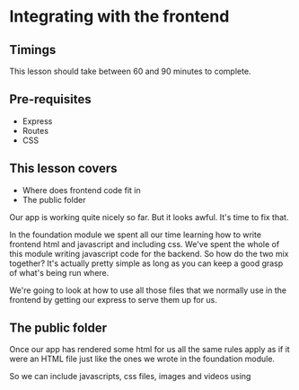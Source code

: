 # Integrating with the frontend

## Timings

This lesson should take between 60 and 90 minutes to complete.

## Pre-requisites
* Express
* Routes
* CSS

## This lesson covers

* Where does frontend code fit in
* The public folder

Our app is working quite nicely so far. But it looks awful. It's time to fix that.

In the foundation module we spent all our time learning how to write frontend html and javascript and including css. We've spent the whole of this module writing javascript code for the backend. So how do the two mix together? It's actually pretty simple as long as you can keep a good grasp of what's being run where.

We're going to look at how to use all those files that we normally use in the frontend by getting our express to serve them up for us.

## The public folder

Once our app has rendered some html for us all the same rules apply as if it were an HTML file just like the ones we wrote in the foundation module. 

So we can include javascripts, css files, images and videos using <script> tags, <link> tags etc. But we need to know where these files are. Express is in control of which routes give us something back now. And so far it only responds to the seven RESTful routes we told it to respond to.

We need to tell express to send back files when we ask for them too. To do this we're going to create a folder called public and fill it with all the static files we want to be available. This will in many ways act as the "frontend" of our app and contain all our javascript,css and images etc.

> NOTE: The starter code already has a folder called called public and public/images. We did it for you so we could give you the images we're going to use later. 

Create two more directories in the public folder:

```bash
mkdir public/js
mkdir public/css
```

The next step is to tell express that the first thing it should do when it receives any request is to check if it's for a file in our public directory. 

This is done with some middleware that comes built in to Express ( so we don't need to install this one ). Add the following line to the top of your app.js under the mongoose.connect line:

```javascript
// open up public as a static folder
app.use(express.static("public"));
```

Let's add some css to our app. Create a global css file in the css folder:

```bash
touch public/css/global.css
```
### Background image

Let's add a nice background image to our app. In global.css add the following:

```css
body {

  background-image:url('../images/fabric.png');

}
```

The fabric.png file is already in the images folder for you. 

> DISCUSSION ( 5 Mins) :How would we normally include this css file? It would normally go in the head of our html. Where is our head now? 

It's in the layout.ejs file. So that's where we'll include our CSS!

Open layout.ejs in the views directory and add the link:

```html
<head>
  <title><%= title %></title>
  <link rel="stylesheet" href="/css/global.css" />
</head>
```
Notice that we don't use put "public" in the href here. That's because express is serving up everything inside the public folder as if it were at the root of the site.

### Google fonts

Times New Roman is a truely awful font. Let's add in a google font. Google fonts are just css files that we link to on the google site. So just like our global.css we're going to pull in our google font in the layout.ejs:

```html
...
	<link href="https://fonts.googleapis.com/css?family=Oswald" rel="stylesheet">
</head>	
```

> NOTE : If you don't like this font feel free to look up another one on the google fonts website. Just no fonts that look like handwriting. They're not big and they're not clever.

Now let's make it the default font in our global.css:

```css
body {

  background-image:url('../images/fabric.png');
  font-family: 'Oswald', sans-serif;
	
}
```

### Styling

And finally we'll add a touch of padding and some link styling:

```css
body {

  background-image:url('../images/fabric.png');
  font-family: 'Oswald', sans-serif;
  padding:150px;
  
}

a {

  color: #91972A;

}
```

It's starting to look a bit more like an app now.

## Integrating bower

In the foundations model we were using jQuery to write our frontend code and we started using bower to install it. So let's go all in and use bower and npm together in our app! Let's create a bower manifest:

```bash
bower init
```

Hit enter to accept all the defaults.

Now we have a problem. Bower typicall installs it's files in a folder called bower_components. But the only files we'll be able to see from our frontend will be the files in the public folder.

We have two options:

* ask bower to install bower_components inside the public folder
* ask express to open up the bower_components directory as a static folder

Both options are easy. We prefer to move bower_components inside the public folder so all our frontend assets are in the same place but it's really up to you.

To tell bower to install the components somehwere else we need another configuration file called ``.bowerrc``. This is not a typo. configuration files often only have a file type and no name. So let's create that now:

```bash
touch .bowerrc
```

Bower is configured with a JSON object. We want to tell it to use a different directory for installing components. Add the following to the .bowerrc file:

```javascript
{
	"directory" : "public/components"
}
```

Now we're ready to install jQuery with bower:

```bash
bower install jquery --save
```

If you have a look in your public folder you'll now see a folder called components that should have jQuery in it! 

> EXERCISE (10 Minutes) : Create a javascript file called global.js in the js folder and include it in the head. 


PERHAPS FRONT END FORM VALIDATOR WITH JQUERY

## Summary

You just:


